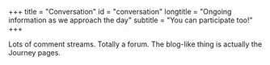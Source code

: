 +++
title = "Conversation"
id = "conversation"
longtitle = "Ongoing information as we approach the day"
subtitle = "You can participate too!"
+++

Lots of comment streams. Totally a forum. The blog-like thing is actually the Journey pages.
